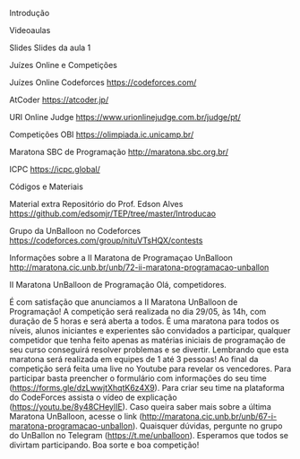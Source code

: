 Introdução

Videoaulas

Slides
Slides da aula 1

Juízes Online e Competições

Juízes Online
Codeforces
https://codeforces.com/

AtCoder
https://atcoder.jp/

URI Online Judge
https://www.urionlinejudge.com.br/judge/pt/

Competições
OBI
https://olimpiada.ic.unicamp.br/

Maratona SBC de Programação
http://maratona.sbc.org.br/

ICPC
https://icpc.global/

Códigos e Materiais

Material extra
Repositório do Prof. Edson Alves
https://github.com/edsomjr/TEP/tree/master/Introducao

Grupo da UnBalloon no Codeforces
https://codeforces.com/group/nituVTsHQX/contests

Informações sobre a II Maratona de Programaçao UnBalloon
http://maratona.cic.unb.br/unb/72-ii-maratona-programacao-unballon

II Maratona UnBalloon de Programação
Olá, competidores.

É com satisfação que anunciamos a II Maratona UnBalloon de Programação! 
A competição será realizada no dia 29/05, às 14h, com duração de 5 horas e será aberta a todos. 
É uma maratona para todos os níveis, alunos iniciantes e experientes são convidados a participar, qualquer competidor que tenha feito apenas as matérias iniciais de programação de seu curso conseguirá resolver problemas e se divertir. 
Lembrando que esta maratona será realizada em equipes de 1 até 3 pessoas! 
Ao final da competição será feita uma live no Youtube para revelar os vencedores.
Para participar basta preencher o formulário com informações do seu time (https://forms.gle/dzLwwjtXhqtK6z4X9).
Para criar seu time na plataforma do CodeForces assista o vídeo de explicação (https://youtu.be/8y48CHeylIE).
Caso queira saber mais sobre a última Maratona UnBalloon, acesse o link (http://maratona.cic.unb.br/unb/67-i-maratona-programacao-unballon).
Quaisquer dúvidas, pergunte no grupo do UnBallon no Telegram (https://t.me/unballoon).
Esperamos que todos se divirtam participando. Boa sorte e boa competição!
